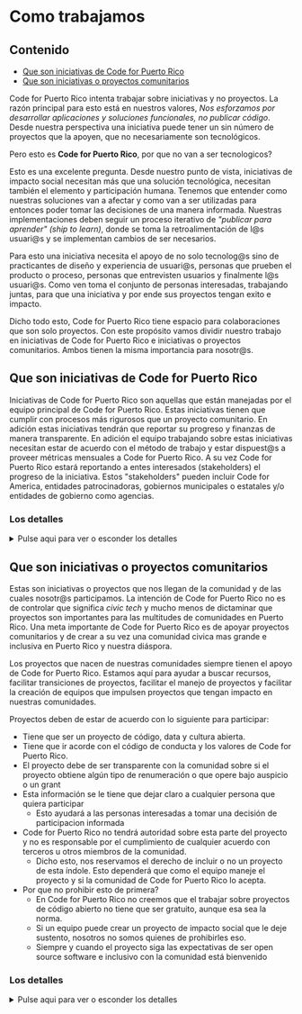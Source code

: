 # Como trabajamos

## Contenido

- [Que son iniciativas de Code for Puerto Rico](#que-son-iniciativas-de-code-for-puerto-rico)
- [Que son iniciativas o proyectos comunitarios](#que-son-iniciativas-o-proyectos-comunitarios)

Code for Puerto Rico intenta trabajar sobre iniciativas y no proyectos. La razón principal para esto está en nuestros valores, _Nos esforzamos por desarrollar aplicaciones y soluciones funcionales, no publicar código_. Desde nuestra perspectiva una iniciativa puede tener un sin número de proyectos que la apoyen, que no necesariamente son tecnológicos.

Pero esto es __Code for Puerto Rico__, por que no van a ser tecnologicos?

Esto es una excelente pregunta. Desde nuestro punto de vista, iniciativas de impacto social necesitan más que una solución tecnológica, necesitan también el elemento y participación humana. Tenemos que entender como nuestras soluciones van a afectar y como van a ser utilizadas para entonces poder tomar las decisiones de una manera informada. Nuestras implementaciones deben seguir un proceso iterativo de _"publicar para aprender" (ship to learn)_, donde se toma la retroalimentación de l@s usuari@s y se implementan cambios de ser necesarios.

Para esto una iniciativa necesita el apoyo de no solo tecnolog@s sino de practicantes de diseño y experiencia de usuari@s, personas que prueben el producto o proceso, personas que entrevisten usuarios y finalmente l@s usuari@s. Como ven toma el conjunto de personas interesadas, trabajando juntas, para que una iniciativa y por ende sus proyectos tengan exito e impacto.

Dicho todo esto, Code for Puerto Rico tiene espacio para colaboraciones que son solo proyectos. Con este propósito vamos dividir nuestro trabajo en iniciativas de Code for Puerto Rico e iniciativas o proyectos comunitarios. Ambos tienen la misma importancia para nosotr@s.

## Que son iniciativas de Code for Puerto Rico

Iniciativas de Code for Puerto Rico son aquellas que están manejadas por el equipo principal de Code for Puerto Rico. Estas iniciativas tienen que cumplir con procesos más rigurosos que un proyecto comunitario. En adición estas iniciativas tendrán que reportar su progreso y finanzas de manera transparente. En adición el equipo trabajando sobre estas iniciativas necesitan estar de acuerdo con el método de trabajo y estar dispuest@s a proveer métricas mensuales a Code for Puerto Rico. A su vez Code for Puerto Rico estará reportando a entes interesados (stakeholders) el progreso de la iniciativa. Estos "stakeholders" pueden incluir Code for America, entidades patrocinadoras, gobiernos municipales o estatales y/o entidades de gobierno como agencias.

### Los detalles

<details>
<summary>Pulse aqui para ver o esconder los detalles</summary>

#### Comunidad

- Toda iniciativa tiene que cumplir con los valores y el código de conducta de Code for Puerto Rico.
- Toda iniciativa tendrá un punto de contacto que reportara el progreso al equipo de Code for Puerto Rico y/o partidas asociadas
- Toda iniciativa trabajará por defecto de una manera abierta y pública.
- Todo proyecto creado o utilizado por una iniciativa estará disponible al publico sin necesidad de crear una cuenta en alguna plataforma.
- Toda iniciativa creará un canal público en el [espacio de Slack de Code for Puerto Rico](https://chat.code4puertorico.org)
 - El equipo principal de una iniciativa también tendrá un canal privado en Slack para discutir temas sensitivos tales como hostigamiento (sexual o no sexual), racismo, comportamiento inadecuado o cualquier otra infracción a nuestro código de conducta.
 - El canal privado también se puede utilizar para organización interna del equipo y discusiones que no estén listas para la comunidad en general. Dicho esto estas discusiones y cualquier decisión se deben de traer a la comunidad una vez el equipo esté listo y solo se deben de limitar a temas sensitivos.
- Toda iniciativa tendrá un Google group con un correo asociado que servirá para comunicaciones fuera de Slack y para obtener retroalimentación de personas que no quieran unirse al Slack de Code for Puerto Rico.

#### Manejo de proyectos, código y documentos

Lo que sigue le aplica a todo proyecto de Code for Puerto Rico:

- La plataforma oficial para el almacenamiento de código en GitHub. Todo código generado por una iniciativa o proyecto tendrá que estar en esta plataforma bajo la organización de [Code4PuertoRico](https://github.com/code4puertorico)
- Se utilizará GitHub issues para manejar tareas y comunicación comunitaria sobre las mismas
 - En el evento de que una persona externa no tenga cuenta de GitHub y no quiera crear una, el equipo debe de proveer una manera para obtener retroalimentación y luego deberá colocarla en un issue. Se debe de mencionar de dónde vino la retroalimentación
- Todo cambio al código necesita pasar por un pull request y necesita ser aprobado por el equipo.
- Todo código generado o utilizado tiene que estar bajo una licencia de Código Abierto (Open Source Licence).
 - Por el momento estamos limitandonos a las licencias mencionadas [aqui](https://choosealicense.com/community/)
 - Nuestra preferencia es utilizar Apache 2.0 como nuestra licencia por defecto. Esto puede cambiar y se puede ajustar dependiendo del proyecto y las necesidades de este.
- Todo proyecto debe de tener un README.md que:
 - Introduzca al proyecto
 - Indique cómo contactar al equipo
   - Canal de Slack
   - Google group
   - etc.
 - Indique a qué iniciativa pertenece
 - Indique donde se esta manejando sus tareas (enlace a GitHub issues)
 - indique dónde se puede obtener la documentación del proyecto (enlaces a la documentación)
- Todo proyecto debe de tener un CONTRIBUTING.md donde se delinee como interactuar con el proyecto y como participar y someter código.

</details>

## Que son iniciativas o proyectos comunitarios

Estas son iniciativas o proyectos que nos llegan de la comunidad y de las cuales nosotr@s participamos. La intención de Code for Puerto Rico no es de controlar que significa _civic tech_ y mucho menos de dictaminar que proyectos son importantes para las multitudes de comunidades en Puerto Rico. Una meta importante de Code for Puerto Rico es de apoyar proyectos comunitarios y de crear a su vez una comunidad civica mas grande e inclusiva en Puerto Rico y nuestra diáspora.

Los proyectos que nacen de nuestras comunidades siempre tienen el apoyo de Code for Puerto Rico. Estamos aquí para ayudar a buscar recursos, facilitar transiciones de proyectos, facilitar el manejo de proyectos y facilitar la creación de equipos que impulsen proyectos que tengan impacto en nuestras comunidades.

Proyectos deben de estar de acuerdo con lo siguiente para participar:

- Tiene que ser un proyecto de código, data y cultura abierta.
- Tiene que ir acorde con el código de conducta y los valores de Code for Puerto Rico.
- El proyecto debe de ser transparente con la comunidad sobre si el proyecto obtiene algún tipo de renumeración o que opere bajo auspicio o un grant
 - Esta información se le tiene que dejar claro a cualquier persona que quiera participar
   - Esto ayudará a las personas interesadas a tomar una decisión de participacion informada
 - Code for Puerto Rico no tendrá autoridad sobre esta parte del proyecto y no es responsable por el cumplimiento de cualquier acuerdo con terceros u otros miembros de la comunidad.
   - Dicho esto, nos reservamos el derecho de incluir o no un proyecto de esta índole. Esto dependerá que como el equipo maneje el proyecto y si la comunidad de Code for Puerto Rico lo acepta.
 - Por que no prohibir esto de primera?
   - En Code for Puerto Rico no creemos que el trabajar sobre proyectos de código abierto no tiene que ser gratuito, aunque esa sea la norma.
   - Si un equipo puede crear un proyecto de impacto social que le deje sustento, nosotros no somos quienes de prohibirles eso.
   - Siempre y cuando el proyecto siga las expectativas de ser open source software e inclusivo con la comunidad está bienvenido

### Los detalles

<details>
<summary>Pulse aqui para ver o esconder los detalles</summary>

<!-- TODO -->

#### Communidad

Code for Puerto Rico le proveerá a proyectos comunitarios:

- Un espacio en el Slack de Code for Puerto Rico
- Un espacio en los eventos de Code for Puerto Rico
- Promoción en medios sociales (esto dependerá del proyecto y circunstancias al momento)
- Ayuda buscando auspicios de ser necesario
- Mención en las propiedades de Code for Puerto Rico
- Uso de los logos de Code for Puerto Rico, siempre y cuando se mencione que el proyecto es parte de la comunidad de Code for Puerto Rico y no hecho por Code for Puerto Rico
- Acceso a recursos otorgados por Code for America u otras entidades asociadas

#### Manejo de proyectos, código y documentos

Siendo un proyecto comunitario esta parte dependerá del equipo trabajando en el proyecto. La comunidad de Code for Puerto Rico puede dar sugerencias y mentoría de como mejor manejar un proyecto pero al final esto depende del equipo y su comodidad.

Como ya mencionado, la única exigencia es que el proyecto sea de código abierto, que sea inclusivo y accesible a tod@s y que acepte e implemente el código de conducta y los valores de Code for Puerto Rico.

Algunas sugerencias para equipos que se estén formando:

- Utilicen GitHub o GitLab para almacenar su código.
- Utilicen un mecanismo como GitHub issues para organizar tareas e incluir a la comunidad.
- Tenga un buen README en su proyecto.
- Tenga un código de conducta en su proyecto (debe de ser compatible con el codigo de conducta de Code for Puerto Rico)
- Utilicen pull request / merge request o algún mecanismo similar para manejar las contribuciones de la comunidad.
- Utilicen markdown o restructuredtext para su documentación y mantengala al dia dentro de su repositorio

</details>
